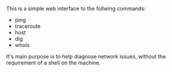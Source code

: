 This is a simple web interface to the follwing commands:
- ping
- traceroute
- host
- dig
- whois

It's main purpose is to help diagnose network issues, without the requirement of a shell on the machine.
